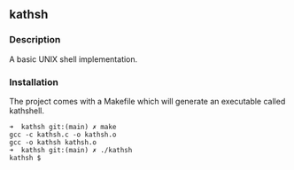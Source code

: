 ## kathsh

### Description
A basic UNIX shell implementation.

### Installation
The project comes with a Makefile which will generate an executable called kathshell.

```
➜  kathsh git:(main) ✗ make
gcc -c kathsh.c -o kathsh.o
gcc -o kathsh kathsh.o
➜  kathsh git:(main) ✗ ./kathsh 
kathsh $
```
